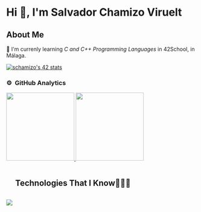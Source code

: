 # Hi 👋, I'm Salvador Chamizo Viruelt

## About Me

🌱 I'm currenly learning *C and C++ Programming Languages* in 42School, in Málaga.  

<a href="https://github.com/oakoudad/badge42"><img src="https://badge.mediaplus.ma/greenbinary/schamizo?1337Badge=off&UM6P=off" alt="schamizo's 42 stats" /></a>
<!--
**SalvadorChamizo/SalvadorChamizo** is a ✨ _special_ ✨ repository because its `README.md` (this file) appears on your GitHub profile.

Here are some ideas to get you started:

- 🔭 I’m currently working on ...
- 🌱 I’m currently learning ...
- 👯 I’m looking to collaborate on ...
- 🤔 I’m looking for help with ...
- 💬 Ask me about ...
- 📫 How to reach me: ...
- 😄 Pronouns: ...
- ⚡ Fun fact: ...
-->

### ⚙️ &nbsp;GitHub Analytics

<p>
<a href="https://github.com/SalvadorChamizo">
  <img height="180em" src="https://github-readme-stats-eight-theta.vercel.app/api?username=SalvadorChamizo&show_icons=true&theme=algolia&include_all_commits=true&count_private=true"/>
  <img height="180em" src="https://github-readme-stats-eight-theta.vercel.app/api/top-langs/?username=SalvadorChamizo&layout=compact&langs_count=8&theme=algolia"/>
</a>
</p>

<!--h1 without bottom border-->
<div id="user-content-toc">
  <ul>
    <summary><h2 style="display: inline-block">Technologies That I Know👨🏻‍💻</h2></summary>
  </ul>
</div>
<!--tech stack icons-->
<p>
  <a href="https://skillicons.dev">
    <img src="https://skillicons.dev/icons?i=c,cpp,git,github,ai,ps,vim,vscode,gmail,discord&perline=14" />
  </a>
</p>
